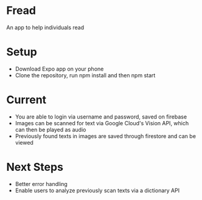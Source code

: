 # Fread

An app to help individuals read

# Setup

- Download Expo app on your phone
- Clone the repository, run npm install and then npm start

# Current 
- You are able to login via username and password, saved on firebase
- Images can be scanned for text via Google Cloud's Vision API, which can then be played as audio
- Previously found texts in images are saved through firestore and can be viewed

# Next Steps

- Better error handling
- Enable users to analyze previously scan texts via a dictionary API
